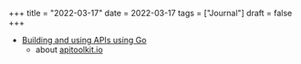 +++
title = "2022-03-17"
date = 2022-03-17
tags = ["Journal"]
draft = false
+++

-   [Building and using APIs using Go](https://changelog.com/gotime/216)
    -   about [apitoolkit.io](https://apitoolkit.io/)